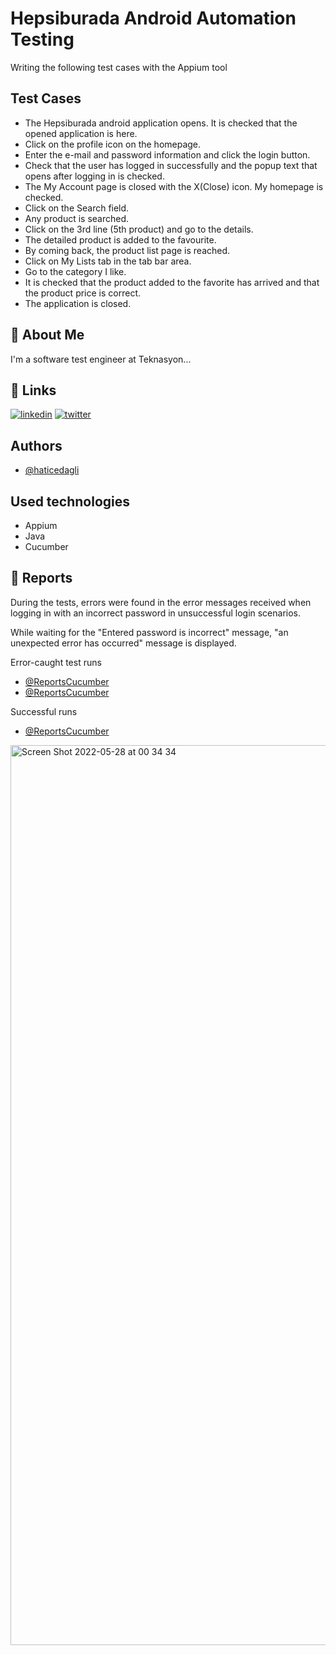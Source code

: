
# Hepsiburada Android Automation Testing


Writing the following test cases with the Appium tool


## Test Cases



- The Hepsiburada android application opens. It is checked that the opened application is here.
- Click on the profile icon on the homepage.
- Enter the e-mail and password information and click the login button.
- Check that the user has logged in successfully and the popup text that opens after logging in is checked.
- The My Account page is closed with the X(Close) icon. My homepage is checked.
- Click on the Search field.
- Any product is searched.
- Click on the 3rd line (5th product) and go to the details.
- The detailed product is added to the favourite.
- By coming back, the product list page is reached.
- Click on My Lists tab in the tab bar area.
- Go to the category I like.
- It is checked that the product added to the favorite has arrived and that the product price is correct.
- The application is closed.


## 🚀 About Me
I'm a software test engineer at Teknasyon...


## 🔗 Links
[![linkedin](https://img.shields.io/badge/linkedin-0A66C2?style=for-the-badge&logo=linkedin&logoColor=white)](https://tr.linkedin.com/in/hatice-dagli)
[![twitter](https://img.shields.io/badge/twitter-1DA1F2?style=for-the-badge&logo=twitter&logoColor=white)](https://twitter.com/HaticeDaglidev)


## Authors

- [@haticedagli](https://www.github.com/haticedagli)


## Used technologies

- Appium
- Java
- Cucumber


## 🔗 Reports

During the tests, errors were found in the error messages received when logging in with an incorrect password in unsuccessful login scenarios.

While waiting for the "Entered password is incorrect" message, "an unexpected error has occurred" message is displayed.

Error-caught test runs
- [@ReportsCucumber](https://reports.cucumber.io/reports/20bc8ee9-2317-4377-95c3-9d4a700e1d2d)
- [@ReportsCucumber](https://reports.cucumber.io/reports/6847a8fe-a861-46d5-b79e-9cb13b869578)

Successful runs
- [@ReportsCucumber](https://reports.cucumber.io/reports/50527a4b-8155-47d8-a85e-bde4162f813c)

<img width="1440" alt="Screen Shot 2022-05-28 at 00 34 34" src="https://user-images.githubusercontent.com/62377943/170792091-6097191d-9ec5-4478-b617-89119c10333d.png">


